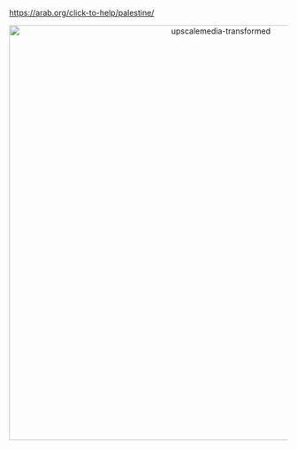 https://arab.org/click-to-help/palestine/



<div align="center">
<img width="750" height="750" alt="upscalemedia-transformed" src="https://github.com/user-attachments/assets/601423ca-3000-40b5-8b48-2a114f203cfb" />










